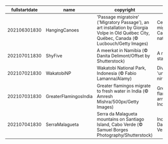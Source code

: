 |fullstartdate|name|copyright|title|image|
|--|--|--|--|--|
202106301830|HangingCanoes|'Passage migratoire' ('Migratory Passage'), an art installation by Giorgia Volpe in Old Québec City, Québec, Canada (© Lucbouch/Getty Images)|Celebrating migrations on Canada's national day|![](/en-IN/2021/07/202106301830HangingCanoes.jpg)|
202107011830|ShyFive|A meerkat in Namibia (© Danita Delimont/Offset by Shutterstock)|A meerkat stands alone|![](/en-IN/2021/07/202107011830ShyFive.jpg)|
202107021830|WakatobiNP|Wakatobi National Park, Indonesia (© Fabio Lamanna/Alamy)|Diving into the 'underwater nirvana'|![](/en-IN/2021/07/202107021830WakatobiNP.jpg)|
202107031830|GreaterFlamingosIndia|Greater flamingos migrate to fresh water in India (© Amresh Mishra/500px/Getty Images)|Greater flamingos arrived in India|![](/en-IN/2021/07/202107031830GreaterFlamingosIndia.jpg)|
202107041830|SerraMalagueta|Serra da Malagueta mountains on Santiago Island, Cabo Verde (© Samuel Borges Photography/Shutterstock)|Independence Day in Cabo Verde|![](/en-IN/2021/07/202107041830SerraMalagueta.jpg)|
